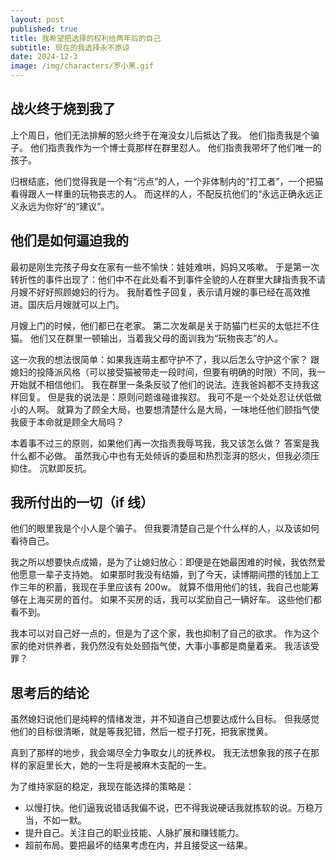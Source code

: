 ```yaml
---
layout: post
published: true
title: 我希望把选择的权利给两年后的自己
subtitle: 现在的我选择永不原谅
date: 2024-12-3
image: /img/characters/罗小黑.gif
---
```


## 战火终于烧到我了

上个周日，他们无法排解的怒火终于在淹没女儿后抵达了我。
他们指责我是个骗子。
他们指责我作为一个博士竟那样在群里怼人。
他们指责我带坏了他们唯一的孩子。

归根结底，他们觉得我是一个有“污点”的人，一个非体制内的“打工者”，一个把猫看得跟人一样重的玩物丧志的人。
而这样的人，不配反抗他们的“永远正确永远正义永远为你好”的“建议”。

## 他们是如何逼迫我的

最初是刚生完孩子母女在家有一些不愉快：娃娃难哄，妈妈又咳嗽。
于是第一次转折性的事件出现了：他们中不在此处看不到事件全貌的人在群里大肆指责我不请月嫂不好好照顾媳妇的行为。
我耐着性子回复，表示请月嫂的事已经在高效推进。国庆后月嫂就可以上门。

月嫂上门的时候，他们都已在老家。
第二次发飙是关于防猫门栏买的太低拦不住猫。
他们又在群里一顿输出，当着我父母的面训我为“玩物丧志”的人。

这一次我的想法很简单：如果我连萌主都守护不了，我以后怎么守护这个家？
跟媳妇的投降派风格（可以接受猫被带走一段时间，但要有明确的时限）不同，我一开始就不相信他们。
我在群里一条条反驳了他们的说法。连我爸妈都不支持我这样回复。
但是我的说法是：原则问题谁碰谁挨怼。
我可不是一个处处忍让伏低做小的人啊。
就算为了顾全大局，也要想清楚什么是大局，一味地任他们颐指气使我疲于本命就是顾全大局吗？

本着事不过三的原则，如果他们再一次指责我辱骂我，我又该怎么做？
答案是我什么都不必做。
虽然我心中也有无处倾诉的委屈和热烈澎湃的怒火，但我必须压抑住。
沉默即反抗。

## 我所付出的一切（if 线）

他们的眼里我是个小人是个骗子。
但我要清楚自己是个什么样的人，以及该如何看待自己。

我之所以想要快点成婚，是为了让媳妇放心：即便是在她最困难的时候，我依然爱他愿意一辈子支持她。
如果那时我没有结婚，到了今天，读博期间攒的钱加上工作三年的积蓄，我现在手里应该有 200w。
就算不借用他们的钱，我自己也能筹够在上海买房的首付。
如果不买房的话，我可以奖励自己一辆好车。
这些他们都看不到。

我本可以对自己好一点的，但是为了这个家，我也抑制了自己的欲求。
作为这个家的绝对供养者，我仍然没有处处颐指气使，大事小事都是商量着来。
我活该受罪？

## 思考后的结论

虽然媳妇说他们是纯粹的情绪发泄，并不知道自己想要达成什么目标。
但我感觉他们的目标很清晰，就是等我犯错，然后一棍子打死，把我家搅黄。

真到了那样的地步，我会竭尽全力争取女儿的抚养权。
我无法想象我的孩子在那样的家庭里长大，她的一生将是被麻木支配的一生。

为了维持家庭的稳定，我现在能选择的策略是：
- 以慢打快。他们逼我说错话我偏不说，巴不得我说硬话我就拣软的说。万稳万当，不如一默。
- 提升自己。关注自己的职业技能、人脉扩展和赚钱能力。
- 超前布局。要把最坏的结果考虑在内，并且接受这一结果。

<!-- UY BEGIN -->
<div id="uyan_frame"></div>
<script type="text/javascript" src="http://v2.uyan.cc/code/uyan.js"></script>
<!-- UY END -->

